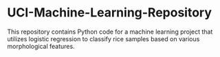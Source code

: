 # UCI-Machine-Learning-Repository
This repository contains Python code for a machine learning project that utilizes logistic regression to classify rice samples based on various morphological features.
